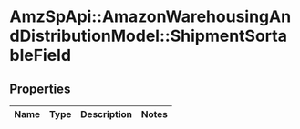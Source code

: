 # AmzSpApi::AmazonWarehousingAndDistributionModel::ShipmentSortableField

## Properties
Name | Type | Description | Notes
------------ | ------------- | ------------- | -------------

